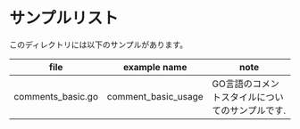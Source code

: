 # サンプルリスト

このディレクトリには以下のサンプルがあります。

| file              | example name        | note                                            |
| ----------------- | ------------------- | ----------------------------------------------- |
| comments_basic.go | comment_basic_usage | GO言語のコメントスタイルについてのサンプルです. |

